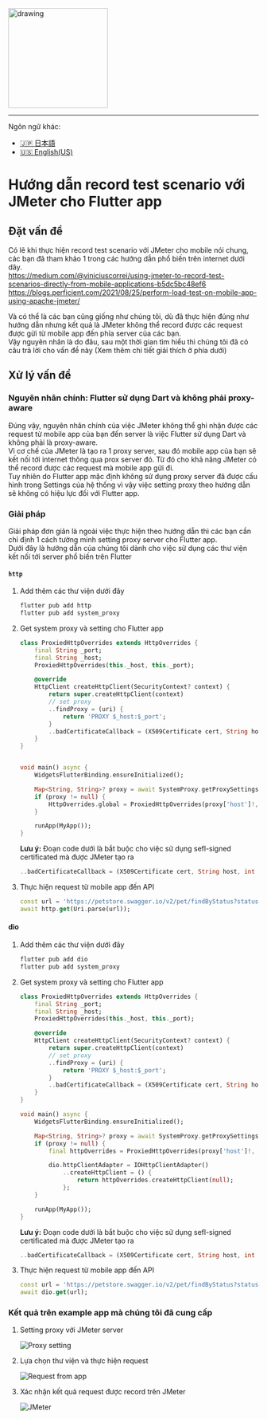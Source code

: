 <img src="https://tks.asia/wp-content/uploads/2022/01/logo-1024x337.png" alt="drawing" width="200"/>

---

Ngôn ngữ khác:  
- [🇯🇵 日本語](README_JP.md)  
- [🇺🇸 English(US)](README.md)

# Hướng dẫn record test scenario với JMeter cho Flutter app

## Đặt vấn đề

Có lẽ khi thực hiện record test scenario với JMeter cho mobile nói chung, các bạn đã tham khảo 1 trong các hướng dẫn phổ biến trên internet dưới dây.  
<https://medium.com/@viniciuscorrei/using-jmeter-to-record-test-scenarios-directly-from-mobile-applications-b5dc5bc48ef6>  
<https://blogs.perficient.com/2021/08/25/perform-load-test-on-mobile-app-using-apache-jmeter/>

Và có thể là các bạn cũng giống như chúng tôi, dù đã thực hiện đúng như hướng dẫn nhưng kết quả là JMeter không thể record được các request được gửi từ mobile app đến phía server của các bạn.  
Vậy nguyên nhân là do đâu, sau một thời gian tìm hiểu thì chúng tôi đã có câu trả lời cho vấn đề này (Xem thêm chi tiết giải thích ở phía dưới)

## Xử lý vấn đề

### Nguyên nhân chính: Flutter sử dụng Dart và không phải proxy-aware

Đúng vậy, nguyên nhân chính của việc JMeter không thể ghi nhận được các request từ mobile app của bạn đến server là việc Flutter sử dụng Dart và không phải là proxy-aware.  
Vì cơ chế của JMeter là tạo ra 1 proxy server, sau đó mobile app của bạn sẽ kết nối tới internet thông qua prox server đó.
Từ đó cho khả năng JMeter có thể record được các request mà mobile app gửi đi.  
Tuy nhiên do Flutter app mặc định không sử dụng proxy server đã được cấu hình trong Settings của hệ thống vì vậy việc setting proxy theo hướng dẫn sẽ không có hiệu lực đối với Flutter app.

### Giải pháp

Giải pháp đơn giản là ngoài việc thực hiện theo hướng dẫn thì các bạn cần chỉ định 1 cách tường minh setting proxy server cho Flutter app.  
Dưới đây là hướng dẫn của chúng tôi dành cho việc sử dụng các thư viện kết nối tới server phổ biến trên Flutter

#### `http`

1. Add thêm các thư viện dưới đây

    ```bash
    flutter pub add http
    flutter pub add system_proxy
    ```

1. Get system proxy và setting cho Flutter app

    ```dart
    class ProxiedHttpOverrides extends HttpOverrides {
        final String _port;
        final String _host;
        ProxiedHttpOverrides(this._host, this._port);

        @override
        HttpClient createHttpClient(SecurityContext? context) {
            return super.createHttpClient(context)
            // set proxy
            ..findProxy = (uri) {
                return 'PROXY $_host:$_port';
            }
            ..badCertificateCallback = (X509Certificate cert, String host, int port) => true;
        }
    }


    void main() async {
        WidgetsFlutterBinding.ensureInitialized();

        Map<String, String>? proxy = await SystemProxy.getProxySettings();
        if (proxy != null) {
            HttpOverrides.global = ProxiedHttpOverrides(proxy['host']!, proxy['port']!);
        }

        runApp(MyApp());
    }
    ```

    **Lưu ý:** Đoạn code dưới là bắt buộc cho việc sử dụng sefl-signed certificated mà được JMeter tạo ra

    ```dart
    ..badCertificateCallback = (X509Certificate cert, String host, int port) => true;
    ```

1. Thực hiện request từ mobile app đến API

    ```dart
    const url = 'https://petstore.swagger.io/v2/pet/findByStatus?status=available';
    await http.get(Uri.parse(url));
    ```

#### dio

1. Add thêm các thư viện dưới đây

    ```bash
    flutter pub add dio
    flutter pub add system_proxy
    ```

1. Get system proxy và setting cho Flutter app

    ```dart
    class ProxiedHttpOverrides extends HttpOverrides {
        final String _port;
        final String _host;
        ProxiedHttpOverrides(this._host, this._port);

        @override
        HttpClient createHttpClient(SecurityContext? context) {
            return super.createHttpClient(context)
            // set proxy
            ..findProxy = (uri) {
                return 'PROXY $_host:$_port';
            }
            ..badCertificateCallback = (X509Certificate cert, String host, int port) => true;
        }
    }

    void main() async {
        WidgetsFlutterBinding.ensureInitialized();

        Map<String, String>? proxy = await SystemProxy.getProxySettings();
        if (proxy != null) {
            final httpOverrides = ProxiedHttpOverrides(proxy['host']!, proxy['port']!);

            dio.httpClientAdapter = IOHttpClientAdapter()
                ..createHttpClient = () {
                    return httpOverrides.createHttpClient(null);
                };
        }

        runApp(MyApp());
    }
    ```

    **Lưu ý:** Đoạn code dưới là bắt buộc cho việc sử dụng sefl-signed certificated mà được JMeter tạo ra

    ```dart
    ..badCertificateCallback = (X509Certificate cert, String host, int port) => true;
    ```

1. Thực hiện request từ mobile app đến API

    ```dart
    const url = 'https://petstore.swagger.io/v2/pet/findByStatus?status=available';
    await dio.get(url);
    ```

### Kết quả trên example app mà chúng tôi đã cung cấp

1. Setting proxy với JMeter server

    ![Proxy setting](images/proxy_setting.png)

1. Lựa chọn thư viện và thực hiện request

    ![Request from app](images/request_from_app.png)

1. Xác nhận kết quả request được record trên JMeter

    ![JMeter](images/jmeter.png)
